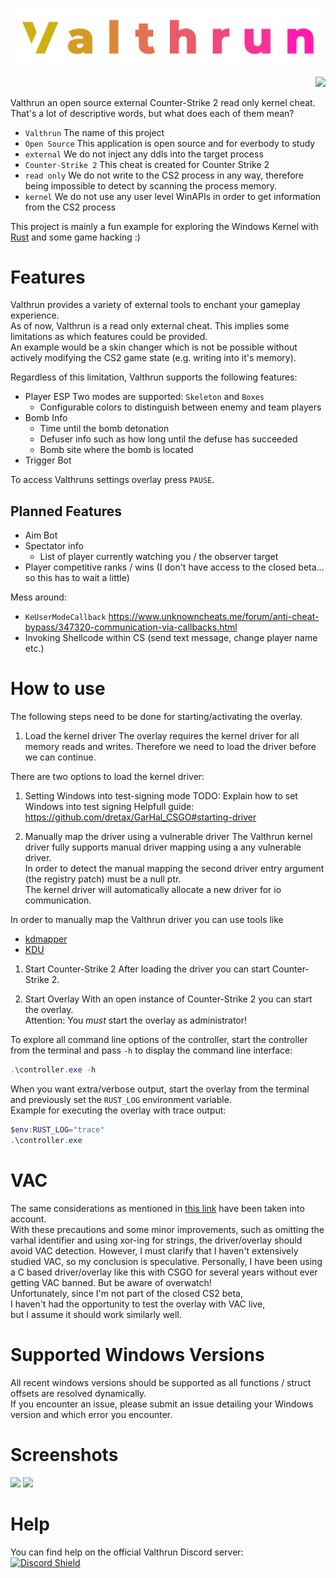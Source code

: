 ![Valthrun CS2 Logo](./logo.svg)
<p align="right">
<a href="https://discord.gg/ecKbpAPW5T">
<img src="https://discordapp.com/api/guilds/1135362291311849693/widget.png?style=shield">
</a>
</p>

Valthrun an open source external Counter-Strike 2 read only kernel cheat.  
That's a lot of descriptive words, but what does each of them mean?  
- `Valthrun` The name of this project
- `Open Source` This application is open source and for everbody to study
- `external` We do not inject any ddls into the target process
- `Counter-Strike 2` This cheat is created for Counter Strike 2
- `read only` We do not write to the CS2 process in any way, therefore being impossible to detect by scanning the process memory.
- `kernel` We do not use any user level WinAPIs in order to get information from the CS2 process
  
This project is mainly a fun example for exploring the Windows Kernel with [Rust](https://www.rust-lang.org) and some game hacking :)

# Features
Valthrun provides a variety of external tools to enchant your gameplay experience.  
As of now, Valthrun is a read only external cheat. This implies some limitations as which features could be provided.  
An example would be a skin changer which is not be possible without actively modifying the CS2 game state (e.g. writing into it's memory).  
  
Regardless of this limitation, Valthrun supports the following features:  
- Player ESP
  Two modes are supported: `Skeleton` and `Boxes`
  - Configurable colors to distinguish between enemy and team players
- Bomb Info
  - Time until the bomb detonation
  - Defuser info such as how long until the defuse has succeeded
  - Bomb site where the bomb is located
- Trigger Bot

To access Valthruns settings overlay press `PAUSE`.

## Planned Features
- Aim Bot
- Spectator info
  - List of player currently watching you / the observer target
- Player competitive ranks / wins
  (I don't have access to the closed beta... so this has to wait a little)

Mess around:
- `KeUserModeCallback`
https://www.unknowncheats.me/forum/anti-cheat-bypass/347320-communication-via-callbacks.html
- Invoking Shellcode within CS (send text message, change player name etc.)

# How to use
The following steps need to be done for starting/activating the overlay.
1. Load the kernel driver
The overlay requires the kernel driver for all memory reads and writes.
Therefore we need to load the driver before we can continue.  
  
There are two options to load the kernel driver:
1. Setting Windows into test-signing mode
TODO: Explain how to set Windows into test signing
Helpfull guide: https://github.com/dretax/GarHal_CSGO#starting-driver

2. Manually map the driver using a vulnerable driver
The Valthrun kernel driver fully supports manual driver mapping using a any vulnerable driver.  
In order to detect the manual mapping the second driver entry argument (the registry patch) must be a null ptr.  
The kernel driver will automatically allocate a new driver for io communication.  
  
In order to manually map the Valthrun driver you can use tools like  
- [kdmapper](https://github.com/TheCruZ/kdmapper)
- [KDU](https://github.com/hfiref0x/KDU)
  
1. Start Counter-Strike 2
After loading the driver you can start Counter-Strike 2.

1. Start Overlay
With an open instance of Counter-Strike 2 you can start the overlay.  
Attention: You *must* start the overlay as administrator!  
  
To explore all command line options of the controller, start the controller from the terminal and pass `-h` to display the command line interface:
```ps1
.\controller.exe -h
```

When you want extra/verbose output, start the overlay from the terminal and previously set the `RUST_LOG` environment variable.  
Example for executing the overlay with trace output:  
```ps1
$env:RUST_LOG="trace"
.\controller.exe
```

# VAC
The same considerations as mentioned in [this link](https://github.com/dretax/GarHal_CSGO#starting-driver) have been taken into account.  
With these precautions and some minor improvements, such as omitting the varhal identifier and using xor-ing for strings, the driver/overlay should avoid VAC detection. However, I must clarify that I haven't extensively studied VAC, so my conclusion is speculative. Personally, I have been using a C based driver/overlay like this with CSGO for several years without ever getting VAC banned. But be aware of overwatch!  
Unfortunately, since I'm not part of the closed CS2 beta,  
I haven't had the opportunity to test the overlay with VAC live,  
but I assume it should work similarly well.

# Supported Windows Versions
All recent windows versions should be supported as all functions / struct offsets are resolved dynamically.  
If you encounter an issue, please submit an issue detailing your Windows version and which error you encounter.  
  
# Screenshots
![](https://img.did.science/2023_07_30_17_28_23.png)
![](https://img.did.science/2023_07_31_01_38_46.png)

# Help
You can find help on the official Valthrun Discord server:  
[![Discord Shield](https://discordapp.com/api/guilds/1135362291311849693/widget.png?style=shield)](https://discord.gg/ecKbpAPW5T)